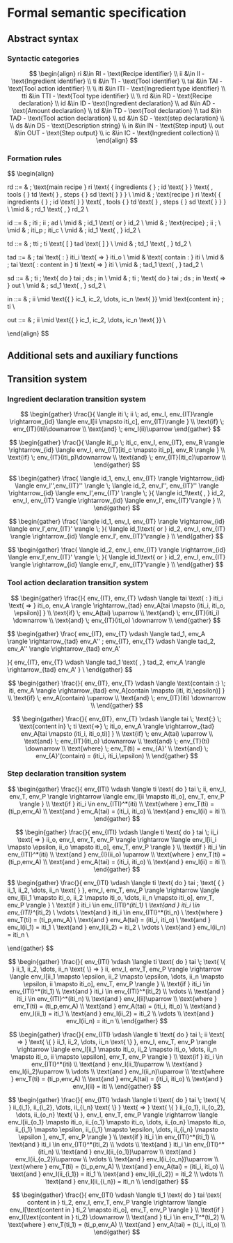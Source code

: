 # Formal semantic specification
## Abstract syntax
### Syntactic categories
$$
\begin{align}
    ri &\in RI - \text{Recipe identifier} \\
    ii &\in II - \text{Ingredient identifier} \\
    ti &\in TI - \text{Tool identifier} \\
    tai &\in TAI - \text{Tool action identifier} \\
    \\
    iti &\in ITI - \text{Ingredient type identifier} \\
    tti &\in TTI - \text{Tool type identifier} \\
    \\
    rd &\in RD - \text{Recipe declaration} \\
    id &\in ID - \text{Ingredient declaration} \\
    ad &\in AD - \text{Amount declaration} \\
    td &\in TD - \text{Tool declaration} \\
    tad &\in TAD - \text{Tool action declaration} \\
    sd &\in SD - \text{step declaration} \\
    \\
    ds &\in DS - \text{Description string} \\
    in &\in IN - \text{Step input} \\
    out &\in OUT - \text{Step output} \\
    ic &\in IC - \text{Ingredient collection} \\
\end{align}
$$

### Formation rules
$$
\begin{align}

rd ::= & \; \text{main recipe } ri \text{ \{ ingredients \{ }  \; id \text{ \} } \text{ , tools \{ } td \text{ \} , steps \{ } sd \text{ \} \} }   \\ 
\mid & \; \text{recipe } ri \text{ \{ ingredients \{ }  \; id \text{ \} } \text{ , tools \{ } td \text{ \} , steps \{ } sd \text{ \} \} }   \\ 
\mid & \; rd_1 \text{ , } rd_2 \\

id ::= & \; iti \; ii \; ad \\
\mid & \; id_1 \text{ or } id_2 \\
\mid & \; \text{recipe} \; ii \; \\
\mid & \; iti_p \; iti_c \\
\mid & \; id_1 \text{ , } id_2 \\

td ::= & \; tti \; ti \text{ [ } tad \text{ ] } \\
\mid & \; td_1 \text{ , } td_2 \\

tad ::= & \; tai \text{ : } iti_i \text{ => } iti_o \\
\mid & \text{ contain : } iti \\
\mid & \; tai \text{ : content in } ti \text{ => } iti \\
\mid & \; tad_1 \text{ , } tad_2 \\

sd ::= & \; ti \; \text{ do } tai \; ds \; in \\
\mid & \; ti \; \text{ do } tai \; ds \; in \text{ => } out \\
\mid & \; sd_1 \text{ , } sd_2 \\

in ::= & \; ii \mid \text{\{ } ic_1, ic_2, \dots, ic_n \text{ \}} \mid \text{content in} \; ti \\

out ::= & \; ii \mid \text{\{ } ic_1, ic_2, \dots, ic_n \text{ \}} \\


\end{align}
$$

## Additional sets and auxiliary functions

## Transition system
### Ingredient declaration transition system

$$
\begin{gather}
\frac{}{
    \langle iti \; ii \; ad, env_I, env_{IT}\rangle \rightarrow_{id} \langle env_I[ii \mapsto iti_c], env_{IT}\rangle
} \\
\text{if} \; env_{IT}(iti)\downarrow \\
\text{and} \; env_I(ii)\uparrow
\end{gather}
$$

$$
\begin{gather}
\frac{}{
    \langle iti_p \; iti_c, env_I, env_{IT}, env_R \rangle \rightarrow_{id} \langle env_I, env_{IT}[iti_c \mapsto iti_p], env_R \rangle
} \\
\text{if} \; env_{IT}(iti_p)\downarrow \\
\text{and} \; env_{IT}(iti_c)\uparrow \\
\end{gather}
$$

$$
\begin{gather}
\frac{
    \langle id_1, env_I, env_{IT} \rangle \rightarrow_{id} \langle env_I'',env_{IT}'' \rangle \;
    \langle id_2, env_I'', env_{IT}'' \rangle \rightarrow_{id} \langle env_I',env_{IT}' \rangle \;
}{
    \langle id_1\text{ , } id_2, env_I, env_{IT} \rangle \rightarrow_{id} \langle env_I', env_{IT}'\rangle
} \\
\end{gather}
$$

$$
\begin{gather}
\frac{
    \langle id_1, env_I, env_{IT} \rangle \rightarrow_{id} \langle env_I',env_{IT}' \rangle \;
}{
    \langle id_1\text{ or } id_2, env_I, env_{IT} \rangle \rightarrow_{id} \langle env_I', env_{IT}'\rangle
} \\
\end{gather}
$$

$$
\begin{gather}
\frac{
    \langle id_2, env_I, env_{IT} \rangle \rightarrow_{id} \langle env_I',env_{IT}' \rangle \;
}{
    \langle id_1\text{ or } id_2, env_I, env_{IT} \rangle \rightarrow_{id} \langle env_I', env_{IT}'\rangle
} \\
\end{gather}
$$

### Tool action declaration transition system

$$
\begin{gather}
\frac{}{
    env_{IT}, env_{T} \vdash \langle tai \text{ : } iti_i \text{ => } iti_o, env_A \rangle \rightarrow_{tad} 
    env_A[tai \mapsto (iti_i, iti_o, \epsilon)]
} \\
\text{if} \; env_A(tai) \uparrow \\
\text{and} \; env_{IT}(iti_i) \downarrow \\
\text{and} \; env_{IT}(iti_o) \downarrow \\
\end{gather}
$$

$$
\begin{gather}
\frac{
    env_{IT}, env_{T} \vdash \langle tad_1, env_A \rangle \rightarrow_{tad} 
    env_A''
    \;
    env_{IT}, env_{T} \vdash \langle tad_2, env_A'' \rangle \rightarrow_{tad} 
    env_A'

}{
    env_{IT}, env_{T} \vdash \langle tad_1 \text{ , } tad_2, env_A \rangle \rightarrow_{tad} 
    env_A'
} \\
\end{gather}
$$

$$
\begin{gather}
\frac{}{
    env_{IT}, env_{T} \vdash \langle \text{contain :} \; iti, env_A \rangle \rightarrow_{tad} 
    env_A[contain \mapsto (iti, iti,\epsilon)]
} \\
\text{if} \; env_A(contain) \uparrow \\
\text{and} \; env_{IT}(iti) \downarrow \\
\end{gather}
$$

$$
\begin{gather}
\frac{}{
    env_{IT}, env_{T} \vdash \langle tai \; \text{:} \; \text{content in} \; ti \text{=>} \; iti_o, env_A \rangle \rightarrow_{tad} 
    env_A[tai \mapsto (iti_i, iti_o,ti)]
} \\
\text{if} \; env_A(tai) \uparrow \\
\text{and} \; env_{IT}(iti_o) \downarrow \\
\text{and} \; env_{T}(ti) \downarrow \\
\text{where} \; env_T(ti) = env_{A}' \\
\text{and} \; env_{A}'(contain) = (iti_i, iti_i,\epsilon) \\
\end{gather}
$$

### Step declaration transition system

$$
\begin{gather}
\frac{}{
    env_{ITI} \vdash \langle ti \text{ do } tai \; ii, env_I, env_T, env_P \rangle \rightarrow 
    \langle env_I[ii \mapsto iti_o], env_T, env_P \rangle
} \\
\text{if } iti_i \in env_{ITI}^*(iti) \\
\text{where } env_T(ti) = (ti_p,env_A) \\
\text{and } env_A(tai) = (iti_i, iti_o) \\
\text{and } env_I(ii) = iti \\
\end{gather}
$$

$$
\begin{gather}
\frac{}{
    env_{ITI} \vdash \langle ti \text{ do } tai \; ii_i \text{ => } ii_o, env_I, env_T, env_P \rangle \rightarrow 
    \langle env_I[ii_i \mapsto \epsilon, ii_o \mapsto iti_o], env_T, env_P \rangle
} \\
\text{if } iti_i \in env_{ITI}^*(iti) \\
\text{and } env_{I}(ii_o) \uparrow \\
\text{where } env_T(ti) = (ti_p,env_A) \\
\text{and } env_A(tai) = (iti_i, iti_o) \\
\text{and } env_I(ii) = iti \\
\end{gather}
$$

$$
\begin{gather}
\frac{}{
    env_{ITI} \vdash \langle ti \text{ do } tai \; \text{ \{ } ii_1, ii_2, \dots, ii_n \text{ \} }, env_I, env_T, env_P \rangle \rightarrow
    \langle env_I[ii_1 \mapsto iti_o, ii_2 \mapsto iti_o, \dots, ii_n \mapsto iti_o], env_T, env_P \rangle
} \\
\text{if } iti_i \in env_{ITI}^*(iti_1) \\
\text{and } iti_i \in env_{ITI}^*(iti_2) \\
\vdots \\
\text{and } iti_i \in env_{ITI}^*(iti_n) \\
\text{where } env_T(ti) = (ti_p,env_A) \\
\text{and } env_A(tai) = (iti_i, iti_o) \\
\text{and } env_I(ii_1) = iti_1 \\
\text{and } env_I(ii_2) = iti_2 \\
\vdots \\
\text{and } env_I(ii_n) = iti_n \\

\end{gather}
$$

$$
\begin{gather}
\frac{}{
    env_{ITI} \vdash \langle ti \text{ do } tai \; \text{ \{ } ii_1, ii_2, \dots, ii_n \text{ \} => } ii, env_I, env_T, env_P \rangle \rightarrow
    \langle env_I[ii_1 \mapsto \epsilon, ii_2 \mapsto \epsilon, \dots, ii_n \mapsto \epsilon, ii \mapsto iti_o], env_T, env_P \rangle
} \\
\text{if } iti_i \in env_{ITI}^*(iti_1) \\
\text{and } iti_i \in env_{ITI}^*(iti_2) \\
\vdots \\
\text{and } iti_i \in env_{ITI}^*(iti_n) \\
\text{and } env_I(ii)\uparrow \\
\text{where } env_T(ti) = (ti_p,env_A) \\
\text{and } env_A(tai) = (iti_i, iti_o) \\
\text{and } env_I(ii_1) = iti_1 \\
\text{and } env_I(ii_2) = iti_2 \\
\vdots \\
\text{and } env_I(ii_n) = iti_n \\
\end{gather}
$$

$$
\begin{gather}
\frac{}{
    env_{ITI} \vdash \langle ti \text{ do } tai \; ii \text{ => } \text{ \{ } ii_1, ii_2, \dots, ii_n \text{ \} }, env_I, env_T, env_P \rangle \rightarrow
    \langle env_I[ii_1 \mapsto iti_o, ii_2 \mapsto iti_o, \dots, ii_n \mapsto iti_o, ii \mapsto \epsilon], env_T, env_P \rangle
} \\
\text{if } iti_i \in env_{ITI}^*(iti) \\
\text{and } env_I(ii_1)\uparrow \\
\text{and } env_I(ii_2)\uparrow \\
\vdots \\
\text{and } env_I(ii_n)\uparrow \\
\text{where } env_T(ti) = (ti_p,env_A) \\
\text{and } env_A(tai) = (iti_i, iti_o) \\
\text{and } env_I(ii) = iti \\
\end{gather}
$$

$$
\begin{gather}
\frac{}{
    env_{ITI} \vdash \langle ti \text{ do } tai \; \text{ \{ } ii_{i_1}, ii_{i_2}, \dots, ii_{i_n} \text{ \} } \text{ => } \text{ \{ } ii_{o_1}, ii_{o_2}, \dots, ii_{o_n} \text{ \} }, env_I, env_T, env_P \rangle \rightarrow
    \langle env_I[ii_{o_1} \mapsto iti_o, ii_{o_1} \mapsto iti_o, \dots, ii_{o_n} \mapsto iti_o, ii_{i_1} \mapsto \epsilon, ii_{i_1} \mapsto \epsilon, \dots, ii_{i_n} \mapsto \epsilon ], env_T, env_P \rangle
} \\
\text{if } iti_i \in env_{ITI}^*(iti_1) \\
\text{and } iti_i \in env_{ITI}^*(iti_2) \\
\vdots \\
\text{and } iti_i \in env_{ITI}^*(iti_n) \\
\text{and } env_I(ii_{o_1})\uparrow \\
\text{and } env_I(ii_{o_2})\uparrow \\
\vdots \\
\text{and } env_I(ii_{o_n})\uparrow \\
\text{where } env_T(ti) = (ti_p,env_A) \\
\text{and } env_A(tai) = (iti_i, iti_o) \\
\text{and } env_I(ii_{i_1}) = iti_1 \\
\text{and } env_I(ii_{i_2}) = iti_2 \\
\vdots \\
\text{and } env_I(ii_{i_n}) = iti_n \\
\end{gather}
$$

$$
\begin{gather}
\frac{}{
    env_{ITI} \vdash \langle ti_1 \text{ do } tai \text{ content in } ti_2, env_I, env_T, env_P \rangle \rightarrow
    \langle env_I[\text{content in } ti_2 \mapsto iti_o], env_T, env_P \rangle
} \\
\text{if } env_I(\text{content in } ti_2) \downarrow \\ 
\text{and } ti_i \in env_T^*(ti_2) \\   
\text{where } env_T(ti_1) = (ti_p,env_A) \\
\text{and } env_A(tai) = (ti_i, iti_o) \\
\end{gather}
$$





